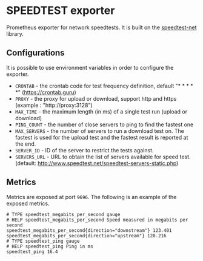 # SPEEDTEST exporter

Prometheus exporter for network speedtests. It is built on the [speedtest-net](https://www.npmjs.com/package/speedtest-net) library.

## Configurations

It is possible to use environment variables in order to configure the exporter.

* `CRONTAB` - the crontab code for test frequency definition, default "* * * * *" (https://crontab.guru)
* `PROXY` - the proxy for upload or download, support http and https (example : "http://proxy:3128")
* `MAX_TIME` - the maximum length (in ms) of a single test run (upload or download)
* `PING_COUNT` - the number of close servers to ping to find the fastest one
* `MAX_SERVERS` - the number of servers to run a download test on. The fastest is used for the upload test and the fastest result is reported at the end.
* `SERVER_ID` - ID of the server to restrict the tests against.
* `SERVERS_URL` - URL to obtain the list of servers available for speed test. (default: http://www.speedtest.net/speedtest-servers-static.php)

## Metrics

Metrics are exposed at port `9696`.
The following is an example of the exposed metrics.

```
# TYPE speedtest_megabits_per_second gauge
# HELP speedtest_megabits_per_second Speed measured in megabits per second
speedtest_megabits_per_second{direction="downstream"} 123.401
speedtest_megabits_per_second{direction="upstream"} 120.216
# TYPE speedtest_ping gauge
# HELP speedtest_ping Ping in ms
speedtest_ping 16.4
```
